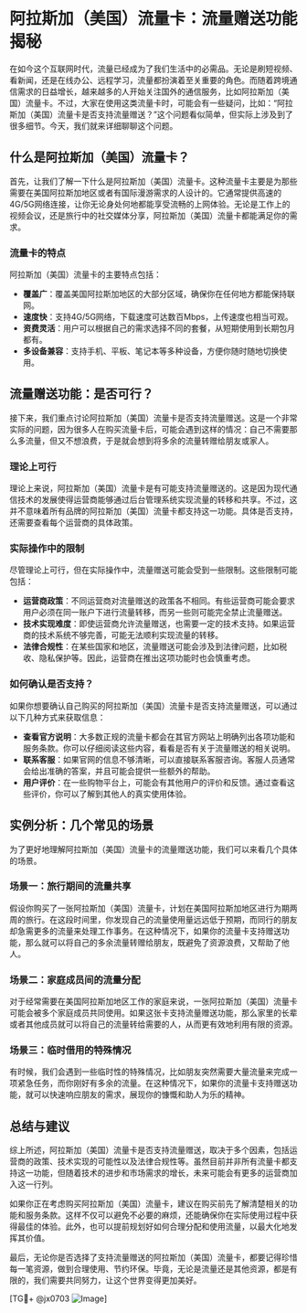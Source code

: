 # 阿拉斯加（美国）流量卡：流量赠送功能揭秘

在如今这个互联网时代，流量已经成为了我们生活中的必需品。无论是刷短视频、看新闻，还是在线办公、远程学习，流量都扮演着至关重要的角色。而随着跨境通信需求的日益增长，越来越多的人开始关注国外的通信服务，比如阿拉斯加（美国）流量卡。不过，大家在使用这类流量卡时，可能会有一些疑问，比如：“阿拉斯加（美国）流量卡是否支持流量赠送？”这个问题看似简单，但实际上涉及到了很多细节。今天，我们就来详细聊聊这个问题。

## 什么是阿拉斯加（美国）流量卡？

首先，让我们了解一下什么是阿拉斯加（美国）流量卡。这种流量卡主要是为那些需要在美国阿拉斯加地区或者有国际漫游需求的人设计的。它通常提供高速的4G/5G网络连接，让你无论身处何地都能享受流畅的上网体验。无论是工作上的视频会议，还是旅行中的社交媒体分享，阿拉斯加（美国）流量卡都能满足你的需求。

### 流量卡的特点

阿拉斯加（美国）流量卡的主要特点包括：

- **覆盖广**：覆盖美国阿拉斯加地区的大部分区域，确保你在任何地方都能保持联网。
- **速度快**：支持4G/5G网络，下载速度可达数百Mbps，上传速度也相当可观。
- **资费灵活**：用户可以根据自己的需求选择不同的套餐，从短期使用到长期包月都有。
- **多设备兼容**：支持手机、平板、笔记本等多种设备，方便你随时随地切换使用。

## 流量赠送功能：是否可行？

接下来，我们重点讨论阿拉斯加（美国）流量卡是否支持流量赠送。这是一个非常实际的问题，因为很多人在购买流量卡后，可能会遇到这样的情况：自己不需要那么多流量，但又不想浪费，于是就会想到将多余的流量转赠给朋友或家人。

### 理论上可行

理论上来说，阿拉斯加（美国）流量卡是有可能支持流量赠送的。这是因为现代通信技术的发展使得运营商能够通过后台管理系统实现流量的转移和共享。不过，这并不意味着所有品牌的阿拉斯加（美国）流量卡都支持这一功能。具体是否支持，还需要查看每个运营商的具体政策。

### 实际操作中的限制

尽管理论上可行，但在实际操作中，流量赠送可能会受到一些限制。这些限制可能包括：

- **运营商政策**：不同运营商对流量赠送的政策各不相同。有些运营商可能会要求用户必须在同一账户下进行流量转移，而另一些则可能完全禁止流量赠送。
- **技术实现难度**：即使运营商允许流量赠送，也需要一定的技术支持。如果运营商的技术系统不够完善，可能无法顺利实现流量的转移。
- **法律合规性**：在某些国家和地区，流量赠送可能会涉及到法律问题，比如税收、隐私保护等。因此，运营商在推出这项功能时也会慎重考虑。

### 如何确认是否支持？

如果你想要确认自己购买的阿拉斯加（美国）流量卡是否支持流量赠送，可以通过以下几种方式来获取信息：

- **查看官方说明**：大多数正规的流量卡都会在其官方网站上明确列出各项功能和服务条款。你可以仔细阅读这些内容，看看是否有关于流量赠送的相关说明。
- **联系客服**：如果官网的信息不够清晰，可以直接联系客服咨询。客服人员通常会给出准确的答案，并且可能会提供一些额外的帮助。
- **用户评价**：在一些购物平台上，可能会有其他用户的评价和反馈。通过查看这些评价，你可以了解到其他人的真实使用体验。

## 实例分析：几个常见的场景

为了更好地理解阿拉斯加（美国）流量卡的流量赠送功能，我们可以来看几个具体的场景。

### 场景一：旅行期间的流量共享

假设你购买了一张阿拉斯加（美国）流量卡，计划在美国阿拉斯加地区进行为期两周的旅行。在这段时间里，你发现自己的流量使用量远远低于预期，而同行的朋友却急需更多的流量来处理工作事务。在这种情况下，如果你的流量卡支持赠送功能，那么就可以将自己的多余流量转赠给朋友，既避免了资源浪费，又帮助了他人。

### 场景二：家庭成员间的流量分配

对于经常需要在美国阿拉斯加地区工作的家庭来说，一张阿拉斯加（美国）流量卡可能会被多个家庭成员共同使用。如果这张卡支持流量赠送功能，那么家里的长辈或者其他成员就可以将自己的流量转给需要的人，从而更有效地利用有限的资源。

### 场景三：临时借用的特殊情况

有时候，我们会遇到一些临时性的特殊情况，比如朋友突然需要大量流量来完成一项紧急任务，而你刚好有多余的流量。在这种情况下，如果你的流量卡支持赠送功能，就可以快速响应朋友的需求，展现你的慷慨和助人为乐的精神。

## 总结与建议

综上所述，阿拉斯加（美国）流量卡是否支持流量赠送，取决于多个因素，包括运营商的政策、技术实现的可能性以及法律合规性等。虽然目前并非所有流量卡都支持这一功能，但随着技术的进步和市场需求的增长，未来可能会有更多的运营商加入这一行列。

如果你正在考虑购买阿拉斯加（美国）流量卡，建议在购买前先了解清楚相关的功能和服务条款。这样不仅可以避免不必要的麻烦，还能确保你在实际使用过程中获得最佳的体验。此外，也可以提前规划好如何合理分配和使用流量，以最大化地发挥其价值。

最后，无论你是否选择了支持流量赠送的阿拉斯加（美国）流量卡，都要记得珍惜每一笔资源，做到合理使用、节约环保。毕竟，无论是流量还是其他资源，都是有限的，我们需要共同努力，让这个世界变得更加美好。

[TG💪+ @jx0703 ![Image](https://github.com/user-attachments/assets/dbca1d08-cadb-493c-b0ec-ad6f7a83f270)]